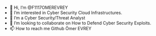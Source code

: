 - 👋 Hi, I’m @F1117OMEREVREY
- 👀 I’m interested in Cyber Security Cloud Infrastructures.
- 🌱 I’m a Cyber Security/Threat Analyst
- 💞️ I’m looking to collaborate on How to Defend Cyber Security Exploits.  
- 📫 How to reach me Github Ömer EVREY

<!---
F1117OMEREVREY/F1117OMEREVREY is a ✨ special ✨ repository because its `README.md` (this file) appears on your GitHub profile.
You can click the Preview link to take a look at your changes.
--->
